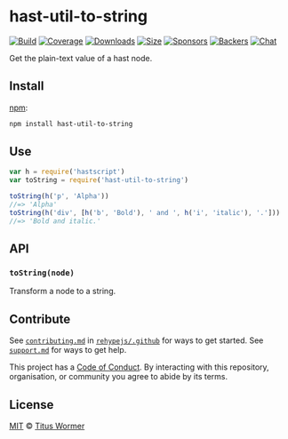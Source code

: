<!--This file is generated by `build-packages.js`-->

# hast-util-to-string

[![Build][build-badge]][build]
[![Coverage][coverage-badge]][coverage]
[![Downloads][downloads-badge]][downloads]
[![Size][size-badge]][size]
[![Sponsors][sponsors-badge]][collective]
[![Backers][backers-badge]][collective]
[![Chat][chat-badge]][chat]

Get the plain-text value of a hast node.

## Install

[npm][]:

```sh
npm install hast-util-to-string
```

## Use

```js
var h = require('hastscript')
var toString = require('hast-util-to-string')

toString(h('p', 'Alpha'))
//=> 'Alpha'
toString(h('div', [h('b', 'Bold'), ' and ', h('i', 'italic'), '.']))
//=> 'Bold and italic.'
```

## API

### `toString(node)`

Transform a node to a string.

## Contribute

See [`contributing.md`][contributing] in [`rehypejs/.github`][health] for ways
to get started.
See [`support.md`][support] for ways to get help.

This project has a [Code of Conduct][coc].
By interacting with this repository, organisation, or community you agree to
abide by its terms.

## License

[MIT][license] © [Titus Wormer][author]

[build-badge]: https://img.shields.io/travis/rehypejs/rehype-minify.svg

[build]: https://travis-ci.org/rehypejs/rehype-minify

[coverage-badge]: https://img.shields.io/codecov/c/github/rehypejs/rehype-minify.svg

[coverage]: https://codecov.io/github/rehypejs/rehype-minify

[downloads-badge]: https://img.shields.io/npm/dm/hast-util-to-string.svg

[downloads]: https://www.npmjs.com/package/hast-util-to-string

[size-badge]: https://img.shields.io/bundlephobia/minzip/hast-util-to-string.svg

[size]: https://bundlephobia.com/result?p=hast-util-to-string

[sponsors-badge]: https://opencollective.com/unified/sponsors/badge.svg

[backers-badge]: https://opencollective.com/unified/backers/badge.svg

[collective]: https://opencollective.com/unified

[chat-badge]: https://img.shields.io/badge/join%20the%20community-on%20spectrum-7b16ff.svg

[chat]: https://spectrum.chat/unified/syntax-tree

[npm]: https://docs.npmjs.com/cli/install

[health]: https://github.com/rehypejs/.github

[contributing]: https://github.com/rehypejs/.github/blob/master/contributing.md

[support]: https://github.com/rehypejs/.github/blob/master/support.md

[coc]: https://github.com/rehypejs/.github/blob/master/code-of-conduct.md

[license]: https://github.com/rehypejs/rehype-minify/blob/master/license

[author]: https://wooorm.com
